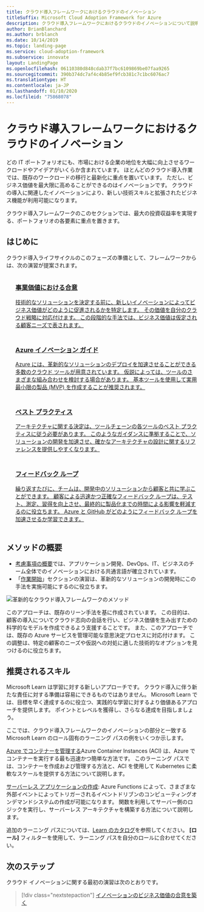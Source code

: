 ```yaml
---
title: クラウド導入フレームワークにおけるクラウドのイノベーション
titleSuffix: Microsoft Cloud Adoption Framework for Azure
description: クラウド導入フレームワークにおけるクラウドのイノベーションについて説明します。
author: BrianBlanchard
ms.author: brblanch
ms.date: 10/14/2019
ms.topic: landing-page
ms.service: cloud-adoption-framework
ms.subservice: innovate
layout: LandingPage
ms.openlocfilehash: 06110380d848cdab37f7bc6109869be07faa9265
ms.sourcegitcommit: 390b374dc7af4c4b85ef9fcb381c7c1bc6076ac7
ms.translationtype: HT
ms.contentlocale: ja-JP
ms.lasthandoff: 01/10/2020
ms.locfileid: "75868078"
---
```

# <a name="cloud-innovation-in-the-cloud-adoption-framework"></a>クラウド導入フレームワークにおけるクラウドのイノベーション

どの IT ポートフォリオにも、市場における企業の地位を大幅に向上させるワークロードやアイデアがいくらか含まれています。 ほとんどのクラウド導入作業では、既存のワークロードの移行と最新化に重点を置いています。 ただし、ビジネス価値を最大限に高めることができるのはイノベーションです。 クラウドの導入に関連したイノベーションにより、新しい技術スキルと拡張されたビジネス機能が利用可能になります。

クラウド導入フレームワークのこのセクションでは、最大の投資収益率を実現する、ポートフォリオの各要素に重点を置きます。

## <a name="get-started"></a>はじめに

クラウド導入ライフサイクルのこのフェーズの準備として、フレームワークからは、次の演習が提案されます。

<!-- markdownlint-disable MD033 -->

<ul class="panelContent cardsF">
    <li style="display: flex; flex-direction: column;">
        <a href="./business-value.md">
            <div class="cardSize">
                <div class="cardPadding" style="padding-bottom:10px;">
                    <div class="card" style="padding-bottom:10px;">
                        <div class="cardImageOuter">
                            <div class="cardImage">
                                <img alt="" src="../_images/icons/1.png" data-linktype="external">
                            </div>
                        </div>
                        <div class="cardText" style="padding-left:0px;">
                            <h3>事業価値における合意</h3>
技術的なソリューションを決定する前に、新しいイノベーションによってビジネス価値がどのように促進されるかを特定します。 その価値を自分のクラウド戦略に対応付けます。 この段階的な手法では、ビジネス価値は仮定される顧客ニーズで表されます。
                        </div>
                    </div>
                </div>
            </div>
        </a>
    </li>
    <li style="display: flex; flex-direction: column;">
        <a href="./innovation-guide/index.md">
            <div class="cardSize">
                <div class="cardPadding" style="padding-bottom:10px;">
                    <div class="card" style="padding-bottom:10px;">
                        <div class="cardImageOuter">
                            <div class="cardImage">
                                <img alt="" src="../_images/icons/2.png" data-linktype="external">
                            </div>
                        </div>
                        <div class="cardText" style="padding-left:0px;">
                            <h3>Azure イノベーション ガイド</h3>
Azure には、革新的なソリューションのデプロイを加速させることができる多数のクラウド ツールが用意されています。 仮説によっては、ツールのさまざまな組み合わせを検討する場合があります。 基本ツールを使用して実用最小限の製品 (MVP) を作成することが推奨されます。
                        </div>
                    </div>
                </div>
            </div>
        </a>
    </li>
    <li style="display: flex; flex-direction: column;">
        <a href="./best-practices/index.md">
            <div class="cardSize">
                <div class="cardPadding" style="padding-bottom:10px;">
                    <div class="card" style="padding-bottom:10px;">
                        <div class="cardImageOuter">
                            <div class="cardImage">
                                <img alt="" src="../_images/icons/3.png" data-linktype="external">
                            </div>
                        </div>
                        <div class="cardText" style="padding-left:0px;">
                            <h3>ベスト プラクティス</h3>
アーキテクチャに関する決定は、ツールチェーンの各ツールのベスト プラクティスに従う必要があります。 このようなガイダンスに準拠することで、ソリューションの開発を加速させ、確かなアーキテクチャの設計に関するリファレンスを提供しやすくなります。
                        </div>
                    </div>
                </div>
            </div>
        </a>
    </li>
    <li style="display: flex; flex-direction: column;">
        <a href="./considerations/adoption.md">
            <div class="cardSize">
                <div class="cardPadding" style="padding-bottom:10px;">
                    <div class="card" style="padding-bottom:10px;">
                        <div class="cardImageOuter">
                            <div class="cardImage">
                                <img alt="" src="../_images/icons/4.png" data-linktype="external">
                            </div>
                        </div>
                        <div class="cardText" style="padding-left:0px;">
                            <h3>フィードバック ループ</h3>
繰り返すたびに、チームは、開発中のソリューションから顧客と共に学ぶことができます。 顧客による迅速かつ正確なフィードバック ループは、テスト、測定、習得を向上させ、最終的に製品化までの時間による影響を軽減するのに役立ちます。 Azure と GitHub がどのようにフィードバック ループを加速させるか学習できます。
                        </div>
                    </div>
                </div>
            </div>
        </a>
    </li>
</ul>
<!-- markdownlint-enable MD033 -->

## <a name="methodology-summary"></a>メソッドの概要

- [考慮事項の概要](./considerations/index.md)では、アプリケーション開発、DevOps、IT、ビジネスのチーム全体でのイノベーションにおける共通言語が確立されています。
- 「[作業開始](#get-started)」セクションの演習は、革新的なソリューションの開発時にこの手法を実施可能にするのに役立ちます。

![革新的なクラウド導入フレームワークのメソッド](../_images/innovate/innovate-methodology.png)

このアプローチは、既存のリーン手法を基に作成されています。 この目的は、顧客の導入についてクラウド志向の会話を行い、ビジネス価値を生み出すための科学的なモデルを作成できるよう支援することです。 また、このアプローチでは、既存の Azure サービスを管理可能な意思決定プロセスに対応付けます。 この調整は、特定の顧客のニーズや仮説への対処に適した技術的なオプションを見つけるのに役立ちます。

## <a name="suggested-skills"></a>推奨されるスキル

Microsoft Learn は学習に対する新しいアプローチです。 クラウド導入に伴う新たな責任に対する準備は容易にできるものではありません。 Microsoft Learn では、目標を早く達成するのに役立つ、実践的な学習に対するより価値あるアプローチを提供します。 ポイントとレベルを獲得し、さらなる達成を目指しましょう。

ここでは、クラウド導入フレームワークのイノベーションの部分と一致する Microsoft Learn のロール固有のラーニング パスの例をいくつか示します。

[Azure でコンテナーを管理する](https://docs.microsoft.com/learn/paths/administer-containers-in-azure)Azure Container Instances (ACI) は、Azure でコンテナーを実行する最も迅速かつ簡単な方法です。 このラーニング パスでは、コンテナーを作成および管理する方法と、ACI を使用して Kubernetes に柔軟なスケールを提供する方法について説明します。

[サーバーレス アプリケーションの作成](https://docs.microsoft.com/learn/paths/create-serverless-applications): Azure Functions によって、さまざまな外部イベントによってトリガーされるイベントドリブンのコンピューティングオンデマンドシステムの作成が可能になります。 関数を利用してサーバー側のロジックを実行し、サーバーレス アーキテクチャを構築する方法について説明します。

追加のラーニング パスについては、[Learn のカタログ](/learn/browse)を参照してください。 **[ロール]** フィルターを使用して、ラーニング パスを自分のロールに合わせてください。

## <a name="next-steps"></a>次のステップ

クラウド イノベーションに関する最初の演習は次のとおりです。
> [!div class="nextstepaction"]
> [イノベーションのビジネス価値の合意を築く](./business-value.md)
